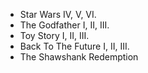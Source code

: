 * Star Wars IV, V, VI.
* The Godfather I, II, III.
* Toy Story I, II, III.
* Back To The Future I, II, III.
* The Shawshank Redemption
